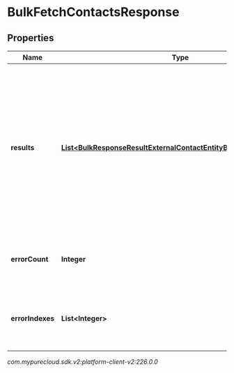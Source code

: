 # BulkFetchContactsResponse


## Properties

| Name | Type | Description | Notes |
| ------------ | ------------- | ------------- | ------------- |
| **results** | [**List&lt;BulkResponseResultExternalContactEntityBulkEntityErrorEntity&gt;**](BulkResponseResultExternalContactEntityBulkEntityErrorEntity) | A list of results for all of the Bulk operations specified in the request. Includes both successes and failures. Ordering is NOT guaranteed - may be in a different order from the request. |  [optional] |
| **errorCount** | **Integer** | The number of failed operations in the results. |  [optional] |
| **errorIndexes** | **List&lt;Integer&gt;** | The indexes of all failed operations in the results field. |  [optional] |




_com.mypurecloud.sdk.v2:platform-client-v2:226.0.0_
